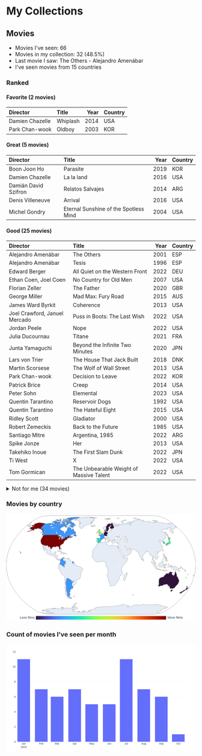 # My Collections

## Movies

- Movies I've seen: 66
- Movies in my collection: 32 (48.5%)
- Last movie I saw: The Others - Alejandro Amenábar
- I've seen movies from 15 countries

### Ranked

#### Favorite (2 movies)

| Director        | Title    |   Year | Country   |
|:----------------|:---------|-------:|:----------|
| Damien Chazelle | Whiplash |   2014 | USA       |
| Park Chan-wook  | Oldboy   |   2003 | KOR       |

#### Great (5 movies)

| Director             | Title                                 |   Year | Country   |
|:---------------------|:--------------------------------------|-------:|:----------|
| Boon Joon Ho         | Parasite                              |   2019 | KOR       |
| Damien Chazelle      | La la land                            |   2016 | USA       |
| Damián David Szifron | Relatos Salvajes                      |   2014 | ARG       |
| Denis Villeneuve     | Arrival                               |   2016 | USA       |
| Michel Gondry        | Eternal Sunshine of the Spotless Mind |   2004 | USA       |

#### Good (25 movies)

| Director                      | Title                                   |   Year | Country   |
|:------------------------------|:----------------------------------------|-------:|:----------|
| Alejandro Amenábar            | The Others                              |   2001 | ESP       |
| Alejandro Amenábar            | Tesis                                   |   1996 | ESP       |
| Edward Berger                 | All Quiet on the Western Front          |   2022 | DEU       |
| Ethan Coen, Joel Coen         | No Country for Old Men                  |   2007 | USA       |
| Florian Zeller                | The Father                              |   2020 | GBR       |
| George Miller                 | Mad Max: Fury Road                      |   2015 | AUS       |
| James Ward Byrkit             | Coherence                               |   2013 | USA       |
| Joel Crawford, Januel Mercado | Puss in Boots: The Last Wish            |   2022 | USA       |
| Jordan Peele                  | Nope                                    |   2022 | USA       |
| Julia Ducournau               | Titane                                  |   2021 | FRA       |
| Junta Yamaguchi               | Beyond the Infinite Two Minutes         |   2020 | JPN       |
| Lars von Trier                | The House That Jack Built               |   2018 | DNK       |
| Martin Scorsese               | The Wolf of Wall Street                 |   2013 | USA       |
| Park Chan-wook                | Decision to Leave                       |   2022 | KOR       |
| Patrick Brice                 | Creep                                   |   2014 | USA       |
| Peter Sohn                    | Elemental                               |   2023 | USA       |
| Quentin Tarantino             | Reservoir Dogs                          |   1992 | USA       |
| Quentin Tarantino             | The Hateful Eight                       |   2015 | USA       |
| Ridley Scott                  | Gladiator                               |   2000 | USA       |
| Robert Zemeckis               | Back to the Future                      |   1985 | USA       |
| Santiago Mitre                | Argentina, 1985                         |   2022 | ARG       |
| Spike Jonze                   | Her                                     |   2013 | USA       |
| Takehiko Inoue                | The First Slam Dunk                     |   2022 | JPN       |
| Ti West                       | X                                       |   2022 | USA       |
| Tom Gormican                  | The Unbearable Weight of Massive Talent |   2022 | USA       |

<details>
<summary>Not for me (34 movies)</summary>

| Director                           | Title                                             |   Year | Country   |
|:-----------------------------------|:--------------------------------------------------|-------:|:----------|
| Alfonso Cuarón                     | Harry Potter and the Prisoner of Azkaban          |   2004 | GBR       |
| Brad Bird                          | Ratatouille                                       |   2007 | USA       |
| Brandon Cronenberg                 | Infinity Pool                                     |   2023 | CAN       |
| Brandon Cronenberg                 | Possessor                                         |   2020 | CAN       |
| Carlota Pereda                     | Cerdita                                           |   2022 | ESP       |
| Chris Buck, Jennifer Lee           | Frozen                                            |   2013 | USA       |
| Christopher Nolan                  | Oppenheimer                                       |   2023 | USA       |
| Colbert García                     | Silencio en el paraíso                            |   2011 | COL       |
| Darren Aronofsky                   | The Whale                                         |   2022 | USA       |
| David Yates                        | Harry Potter and the Half-Blood Prince            |   2009 | GBR       |
| David Yates                        | Harry Potter and the Order of the Phoenix         |   2007 | GBR       |
| Dean Fleischer-Camp                | Marcel the Shell with Shoes On                    |   2021 | USA       |
| Denis Villeneuve                   | Sicario                                           |   2015 | USA       |
| Edgar Wright                       | Shaun of the Dead                                 |   2004 | GBR       |
| Fabrice Éboué                      | Some Like It Rare                                 |   2021 | FRA       |
| Greta Gerwig                       | Barbie                                            |   2023 | USA       |
| Guillermo del Toro, Mark Gustafson | Guillermo del Toro's Pinocchio                    |   2022 | USA       |
| Hideo Nakata                       | Ringu                                             |   1998 | JPN       |
| Jalmari Helander                   | Sisu                                              |   2022 | FIN       |
| James Cameron                      | The Terminator                                    |   1984 | USA       |
| James Mangold                      | Indiana Jones and the Dial of Destiny             |   2023 | USA       |
| John Krasinski                     | A Quiet Place Part II                             |   2020 | USA       |
| John Krasinski                     | A Quiet Place                                     |   2018 | USA       |
| Juan Felipe Orozco                 | Los iniciados                                     |   2023 | COL       |
| Kinji Fukasaku                     | Battle Royale                                     |   2000 | JPN       |
| Lee Cronin                         | Evil Dead Rise                                    |   2023 | USA       |
| Luca Guadagnino                    | Bones and All                                     |   2022 | USA       |
| Mike Newell                        | Harry Potter and the Goblet of Fire               |   2005 | GBR       |
| Oliver Stone                       | Snowden                                           |   2016 | USA       |
| Peter Jackson                      | The Lord of the Rings: The Fellowship of the Ring |   2001 | NZL       |
| Ridley Scott                       | Alien                                             |   1979 | USA       |
| Ridley Scott                       | The Martian                                       |   2015 | USA       |
| Ruben Östlund                      | Triangle of Sadness                               |   2022 | SWE       |
| Wes Anderson                       | Asteroid City                                     |   2023 | USA       |
</details>

### Movies by country

<picture>
  <source media="(prefers-color-scheme: dark)" srcset="figures/films_map_plotly_dark.png">
  <source media="(prefers-color-scheme: light)" srcset="figures/films_map_plotly.png">
  <img alt="Frequency of films by country choropleth map" src="figures/films_map_plotly.png">
</picture>

### Count of movies I've seen per month

<picture>
  <source media="(prefers-color-scheme: dark)" srcset="figures/movies_by_month_plotly_dark.png">
  <source media="(prefers-color-scheme: light)" srcset="figures/movies_by_month_plotly_white.png">
  <img alt="Count of movies I've seen per month" src="figures/movies_by_month_plotly_white.png">
</picture>
